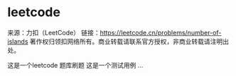 # leetcode
来源：力扣（LeetCode）
链接：https://leetcode.cn/problems/number-of-islands
著作权归领扣网络所有。商业转载请联系官方授权，非商业转载请注明出处。

这是一个leetcode 题库刷题
这是一个测试用例 ...